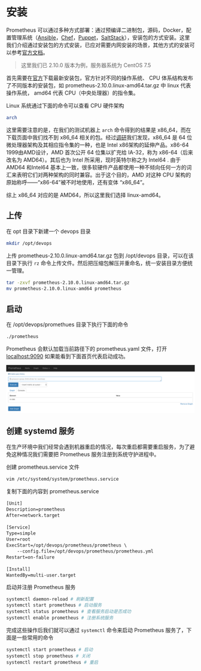 # 安装

Prometheus 可以通过多种方式部署：通过预编译二进制包，源码，Docker，配置管理系统（[Ansible](https://github.com/cloudalchemy/ansible-prometheus)，[Chef](https://github.com/elijah/chef-prometheus)，[Puppet](https://forge.puppet.com/puppet/prometheus)，[SaltStack](https://github.com/bechtoldt/saltstack-prometheus-formula)），安装包的方式安装。这里我们介绍通过安装包的方式安装，已应对需要内网安装的场景，其他方式的安装可以参考[官方文档](https://prometheus.io/docs/prometheus/latest/installation/)。

> 这里我们已 2.10.0 版本为例，服务器系统为 CentOS 7.5

首先需要在[官方](https://github.com/prometheus/prometheus/releases)下载最新安装包，官方针对不同的操作系统、 CPU 体系结构发布了不同版本的安装包，如  prometheus-2.10.0.linux-amd64.tar.gz 中 linux 代表操作系统， amd64 代表 CPU（中央处理器）的指令集。

Linux 系统通过下面的命令可以查看 CPU 硬件架构

```bash
arch
```

这里需要注意的是，在我们的测试机器上 `arch`  命令得到的结果是 x86\_64，而在下载页面中我们找不到 x86\_64 相关的包。经过[调研](https://desert3.iteye.com/blog/1666404)我们发现，x86\_64 是 64 位微处理器架构及其相应指令集的一种，也是 Intel x86架构的延伸产品。x86-64 1999由AMD设计，AMD 首次公开 64 位集以扩充给 IA-32，称为 x86-64（后来改名为 AMD64）。其后也为 Intel 所采用，现时英特尔称之为 Intel64 . 由于 AMD64 和Intel64 基本上一致，很多软硬件产品都使用一种不倾向任何一方的词汇来表明它们对两种架构的同时兼容。出于这个目的，AMD 对这种 CPU 架构的原始称呼——“x86-64”被不时地使用，还有变体 “x86\_64”。

综上 x86\_64 对应的是 AMD64，所以这里我们选择 linux-amd64。

## 上传

在 opt 目录下新建一个 devops 目录

```bash
mkdir /opt/devops
```

上传 prometheus-2.10.0.linux-amd64.tar.gz 包到 /opt/devops 目录，可以在该目录下执行 `rz`  命令上传文件。然后把压缩包解压并重命名，统一安装目录方便统一管理。

```bash
tar -zxvf prometheus-2.10.0.linux-amd64.tar.gz
mv prometheus-2.10.0.linux-amd64 prometheus
```

## 启动

在 /opt/devops/promethues 目录下执行下面的命令

```bash
./prometheus
```

Prometheus 会默认加载当前路径下的 prometheus.yaml 文件，打开 [localhost:9090](http://localhost:9090/) 如果能看到下面首页代表启动成功。

![Prometheus &#x9996;&#x9875;](../../.gitbook/assets/prometheus-ui-graph.png)

## 创建 systemd 服务

在生产环境中我们经常会遇到机器重启的情况，每次重启都需要重启服务，为了避免这种情况我们需要把 Prometheus 服务注册到系统守护进程中。

创建 prometheus.service 文件

```bash
vim /etc/systemd/system/prometheus.service
```

复制下面的内容到 prometheus.service

```text
[Unit]
Description=prometheus
After=network.target

[Service]
Type=simple
User=root 
ExecStart=/opt/devops/prometheus/prometheus \
    --config.file=/opt/devops/prometheus/prometheus.yml
Restart=on-failure

[Install]
WantedBy=multi-user.target
```

启动并注册 Prometheus 服务

```bash
systemctl daemon-reload # 刷新配置
systemctl start prometheus # 启动服务
systemctl status prometheus # 查看服务启动是否成功
systemctl enable prometheus # 注册系统服务
```

完成这些操作后我们就可以通过 `systemctl`  命令来启动 Prometheus 服务了，下面是一些常用的命令

```bash
systemctl start prometheus # 启动
systemctl stop prometheus # 关闭
systemctl restart prometheus # 重启
```

